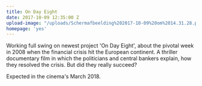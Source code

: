 ```yaml
---
title: On Day Eight
date: 2017-10-09 12:35:00 Z
upload-image: "/uploads/Schermafbeelding%202017-10-09%20om%2014.31.28.png"
homepage: 'yes'
---
```


Working full swing on newest project 'On Day Eight', about the pivotal week in 2008 when the financial crisis hit the European continent. A thriller documentary film in which the politicians and central bankers explain, how they resolved the crisis. But did they really succeed?

Expected in the cinema's March 2018.